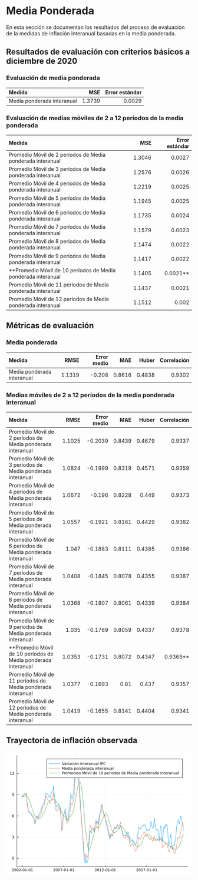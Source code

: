 # Media Ponderada 

En esta sección se documentan los resultados del proceso de evaluación de la medidas de inflación interanual basadas en la media ponderada.

## Resultados de evaluación con criterios básicos a diciembre de 2020

### Evaluación de media ponderada

| Medida                      |      MSE | Error estándar |
| :-------------------------- | -------: | -------------: |
|  Media ponderada interanual |   1.3739 |         0.0029 |


### Evaluación de medias móviles de 2 a 12 períodos de la media ponderada

| Medida                                                      |      MSE | Error estándar|
| :---------------------------------------------------------- | -------: | ------------: |
|  Promedio Móvil de 2 períodos de Media ponderada interanual |   1.3046 |        0.0027 |
|  Promedio Móvil de 3 períodos de Media ponderada interanual |   1.2576 |        0.0026 |
|  Promedio Móvil de 4 períodos de Media ponderada interanual |   1.2219 |        0.0025 |
|  Promedio Móvil de 5 períodos de Media ponderada interanual |   1.1945 |        0.0025 |
|  Promedio Móvil de 6 períodos de Media ponderada interanual |   1.1735 |        0.0024 |
|  Promedio Móvil de 7 períodos de Media ponderada interanual |   1.1579 |        0.0023 |
|  Promedio Móvil de 8 períodos de Media ponderada interanual |   1.1474 |        0.0022 |
|  Promedio Móvil de 9 períodos de Media ponderada interanual |   1.1417 |        0.0022 |
| **Promedio Móvil de 10 períodos de Media ponderada interanual |   1.1405 |        0.0021** |
| Promedio Móvil de 11 períodos de Media ponderada interanual |   1.1437 |        0.0021 |
| Promedio Móvil de 12 períodos de Media ponderada interanual |   1.1512 |         0.002 |



## Métricas de evaluación 

### Media ponderada
| Medida                     |     RMSE | Error medio |      MAE |    Huber | Correlación |
| :------------------------- | -------: | ----------: | -------: | -------: | ----------: |
| Media ponderada interanual |   1.1319 |      -0.208 |   0.8616 |   0.4838 |      0.9302 |



### Medias móviles de 2 a 12 períodos de la media ponderada interanual
| Medida                                                      |   RMSE | Error medio |    MAE |  Huber | Correlación |
| :---------------------------------------------------------- | -----: | ----------: | -----: | -----: | ----------: |
|  Promedio Móvil de 2 períodos de Media ponderada interanual | 1.1025 |     -0.2039 | 0.8439 | 0.4679 |      0.9337 |
|  Promedio Móvil de 3 períodos de Media ponderada interanual | 1.0824 |     -0.1999 | 0.8319 | 0.4571 |      0.9359 |
|  Promedio Móvil de 4 períodos de Media ponderada interanual | 1.0672 |      -0.196 | 0.8228 |  0.449 |      0.9373 |
|  Promedio Móvil de 5 períodos de Media ponderada interanual | 1.0557 |     -0.1921 | 0.8161 | 0.4429 |      0.9382 |
|  Promedio Móvil de 6 períodos de Media ponderada interanual |  1.047 |     -0.1883 | 0.8111 | 0.4385 |      0.9386 |
|  Promedio Móvil de 7 períodos de Media ponderada interanual | 1.0408 |     -0.1845 | 0.8078 | 0.4355 |      0.9387 |
|  Promedio Móvil de 8 períodos de Media ponderada interanual | 1.0368 |     -0.1807 | 0.8061 | 0.4339 |      0.9384 |
|  Promedio Móvil de 9 períodos de Media ponderada interanual |  1.035 |     -0.1769 | 0.8059 | 0.4337 |      0.9378 |
| **Promedio Móvil de 10 períodos de Media ponderada interanual | 1.0353 |     -0.1731 | 0.8072 | 0.4347 |      0.9369** |
| Promedio Móvil de 11 períodos de Media ponderada interanual | 1.0377 |     -0.1693 |   0.81 |  0.437 |      0.9357 |
| Promedio Móvil de 12 períodos de Media ponderada interanual | 1.0419 |     -0.1655 | 0.8141 | 0.4404 |      0.9341 |
 


## Trayectoria de inflación observada

![Trayectoria observada](images/WeightedMean/obs_trajectory.png)
